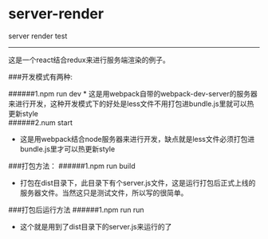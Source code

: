 # server-render

server render test
___________________

这是一个react结合redux来进行服务端渲染的例子。

###开发模式有两种:

######1.npm run dev
    * 这是用webpack自带的webpack-dev-server的服务器来进行开发，这种开发模式下的好处是less文件不用打包进bundle.js里就可以热更新style<br/>
######2.num start
* 这是用webpack结合node服务器来进行开发，缺点就是less文件必须打包进bundle.js里才可以热更新style<br/>

###打包方法：
######1.npm run build
* 打包在dist目录下，此目录下有个server.js文件，这是运行打包后正式上线的服务器文件。当然这只是测试文件，所以写的很简单。<br/>

###打包后运行方法
######1.npm run run
* 这个就是用到了dist目录下的server.js来运行的了<br/>

